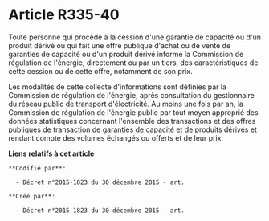 # Article R335-40

Toute personne qui procède à la cession d'une garantie de capacité ou d'un produit dérivé ou qui fait une offre publique
d'achat ou de vente de garanties de capacité ou d'un produit dérivé informe la Commission de régulation de l'énergie,
directement ou par un tiers, des caractéristiques de cette cession ou de cette offre, notamment de son prix.

Les modalités de cette collecte d'informations sont définies par la Commission de régulation de l'énergie, après consultation
du gestionnaire du réseau public de transport d'électricité. Au moins une fois par an, la Commission de régulation de
l'énergie publie par tout moyen approprié des données statistiques concernant l'ensemble des transactions et des offres
publiques de transaction de garanties de capacité et de produits dérivés et rendant compte des volumes échangés ou offerts et
de leur prix.

**Liens relatifs à cet article**

	**Codifié par**:

	  - Décret n°2015-1823 du 30 décembre 2015 - art.

	**Créé par**:

	  - Décret n°2015-1823 du 30 décembre 2015 - art.

